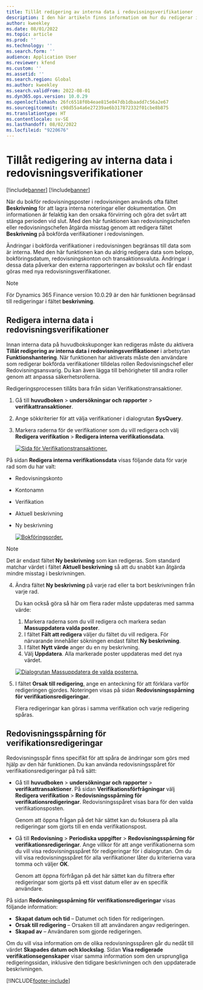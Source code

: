 ```yaml
---
title: Tillåt redigering av interna data i redovisningsverifikationer
description: I den här artikeln finns information om hur du redigerar interna data på redovisningsverifikationer.
author: kweekley
ms.date: 08/01/2022
ms.topic: article
ms.prod: ''
ms.technology: ''
ms.search.form: ''
audience: Application User
ms.reviewer: kfend
ms.custom: ''
ms.assetid: ''
ms.search.region: Global
ms.author: kweekley
ms.search.validFrom: 2022-08-01
ms.dyn365.ops.version: 10.0.29
ms.openlocfilehash: 26fc6518f0b4eae815e047db1dbaadd7c56a2e67
ms.sourcegitcommit: c98d55a4a6e27239ae6b317872332f01cbe8b875
ms.translationtype: HT
ms.contentlocale: sv-SE
ms.lasthandoff: 08/02/2022
ms.locfileid: "9220676"
---
```

# <a name="allow-edits-to-internal-data-on-general-ledger-vouchers"></a>Tillåt redigering av interna data i redovisningsverifikationer

[!include[banner](../includes/banner.md)]
[!include[banner](../includes/preview-banner.md)]


När du bokför redovisningsposter i redovisningen används ofta fältet **Beskrivning** för att lagra interna noteringar eller dokumentation. Om informationen är felaktig kan den orsaka förvirring och göra det svårt att stänga perioden vid slut. Med den här funktionen kan redovisningschefen eller redovisningschefen åtgärda misstag genom att redigera fältet **Beskrivning** på bokförda verifikationer i redovisningen.

Ändringar i bokförda verifikationer i redovisningen begränsas till data som är interna. Med den här funktionen kan du aldrig redigera data som belopp, bokföringsdatum, redovisningskonton och transaktionsvaluta. Ändringar i dessa data påverkar den externa rapporteringen av bokslut och får endast göras med nya redovisningsverifikationer.

> [!NOTE]
> För Dynamics 365 Finance version 10.0.29 är den här funktionen begränsad till redigeringar i fältet **beskrivning**.

## <a name="edit-internal-data-on-general-ledger-vouchers"></a>Redigera interna data i redovisningsverifikationer

Innan interna data på huvudbokskuponger kan redigeras måste du aktivera **Tillåt redigering av interna data i redovisningsverifikationer** i arbetsytan **Funktionshantering**.
När funktionen har aktiverats måste den användare som redigerar bokförda verifikationer tilldelas rollen Redovisningschef eller Redovisningsansvarig. Du kan även lägga till behörigheter till andra roller genom att anpassa säkerhetsrollerna.

Redigeringsprocessen tillåts bara från sidan Verifikationstransaktioner.

1. Gå till **huvudboken** > **undersökningar och rapporter** > **verifikattransaktioner**.
2. Ange sökkriterier för att välja verifikationer i dialogrutan **SysQuery**.
3. Markera raderna för de verifikationer som du vill redigera och välj **Redigera verifikation** > **Redigera interna verifikationsdata**.

    [![Sida för Verifikationstransaktioner.](./media/voucher-transactions-page.png)](./media/voucher-transactions-page.png)
    
På sidan **Redigera interna verifikationsdata** visas följande data för varje rad som du har valt:
  
  - Redovisningskonto
  - Kontonamn
  - Verifikation
  - Aktuell beskrivning
  - Ny beskrivning

    [![Bokföringsorder.](./media/edit-internal-voucher-data.png)](./media/edit-internal-voucher-data.png)
    
> [!NOTE]
> Det är endast fältet **Ny beskrivning** som kan redigeras. Som standard matchar värdet i fältet **Aktuell beskrivning** så att du snabbt kan åtgärda mindre misstag i beskrivningen.

4. Ändra fältet **Ny beskrivning** på varje rad eller ta bort beskrivningen från varje rad.

   Du kan också göra så här om flera rader måste uppdateras med samma värde:

      1. Markera raderna som du vill redigera och markera sedan **Massuppdatera valda poster**.
      2. I fältet **Fält att redigera** väljer du fältet du vill redigera. För närvarande innehåller sökningen endast fältet **Ny beskrivning**.
      3. I fältet **Nytt värde** anger du en ny beskrivning.
      4. Välj **Uppdatera**. Alla markerade poster uppdateras med det nya värdet.

      [![Dialogrutan Massuppdatera de valda posterna.](./media/bulk-update-selected-records.png)](./media/bulk-update-selected-records.png)
    
5. I fältet **Orsak till redigering**, ange en anteckning för att förklara varför redigeringen gjordes. Noteringen visas på sidan **Redovisningsspårning för verifikationsredigeringar**.

   Flera redigeringar kan göras i samma verifikation och varje redigering spåras.

## <a name="audit-trail-of-voucher-edits"></a>Redovisningsspårning för verifikationsredigeringar

Redovisningsspår finns specifikt för att spåra de ändringar som görs med hjälp av den här funktionen. Du kan använda redovisningsspåret för verifikationsredigeringar på två sätt:

  - Gå till **huvudboken** > **undersökningar och rapporter** > **verifikattransaktioner**. På sidan **Verifikationsförfrågningar** välj **Redigera verifikation** > **Redovisningsspårning för verifikationsredigeringar**. Redovisningsspåret visas bara för den valda verifikationsposten. 
   
    Genom att öppna frågan på det här sättet kan du fokusera på alla redigeringar som gjorts till en enda verifikationspost.
  
  - Gå till **Redovisning** > **Periodiska uppgifter** > **Redovisningsspårning för verifikationsredigeringar**. Ange villkor för att ange verifikationerna som du vill visa redovisningsspåret för redigeringar för i dialogrutan. Om du vill visa redovisningsspåret för alla verifikationer låter du kriterierna vara tomma och väljer **OK**. 
    
    Genom att öppna förfrågan på det här sättet kan du filtrera efter redigeringar som gjorts på ett visst datum eller av en specifik användare.

På sidan **Redovisningsspårning för verifikationsredigeringar** visas följande information:

- **Skapat datum och tid** – Datumet och tiden för redigeringen.
- **Orsak till redigering** – Orsaken till att användaren angav redigeringen.
- **Skapad av** – Användaren som gjorde redigeringen.

Om du vill visa information om de olika redovisningsspåren går du nedåt till värdet **Skapades datum och klockslag**. Sidan **Visa redigerade verifikationsegenskaper** visar samma information som den ursprungliga redigeringssidan, inklusive den tidigare beskrivningen och den uppdaterade beskrivningen.


[!INCLUDE[footer-include](../../includes/footer-banner.md)]
